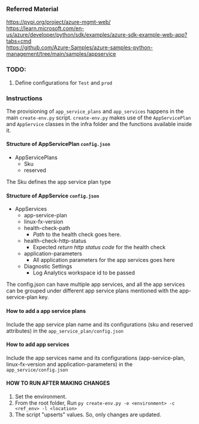 ### Referred Material

https://pypi.org/project/azure-mgmt-web/  
https://learn.microsoft.com/en-us/azure/developer/python/sdk/examples/azure-sdk-example-web-app?tabs=cmd  
https://github.com/Azure-Samples/azure-samples-python-management/tree/main/samples/appservice 

### TODO:
1. Define configurations for `Test` and `prod`

### Instructions
The provisioning of `app_service_plans` and `app_services` happens in the main `create-env.py` script.
`create-env.py` makes use of the `AppServicePlan` and `AppService` classes in the infra folder and the functions available inside it.  

#### Structure of AppServicePlan `config.json`
- AppServicePlans
	- Sku
	- reserved

The Sku defines the app service plan type

#### Structure of AppService `config.json`

- AppServices
    - app-service-plan
    - linux-fx-version
    - health-check-path
      - _Path_ to the health check goes here.
    - health-check-http-status
      - Expected _return http status code_ for the health check
    - application-parameters
      - All application parameters for the app services goes here
    - Diagnostic Settings
      - Log Analytics workspace id to be passed

The config.json can have multiple app services, and all the app services can be grouped under different app service plans mentioned with the app-service-plan key. 

#### How to add a app service plans
Include the app service plan name and its configurations (sku and reserved attributes) in the `app_service_plan/config.json`

#### How to add app services
Include the app services name and its configurations (app-service-plan, linux-fx-version and application-parameters) in the `app_service/config.json`


#### HOW TO RUN AFTER MAKING CHANGES
1. Set the environment.
2. From the root folder, Run `py create-env.py -e <environment> -c <ref_env> -l <location>`
3. The script "upserts" values. So, only changes are updated.

